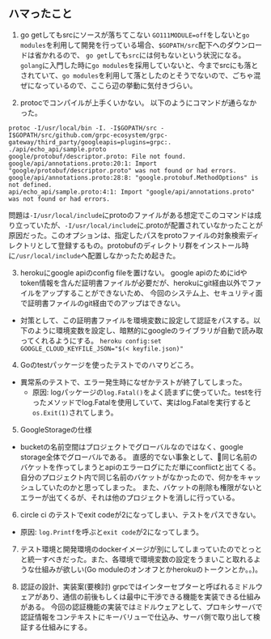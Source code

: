 ## ハマったこと
1. go getしてもsrcにソースが落ちてこない
`GO111MODULE=off`をしないと`go modules`を利用して開発を行っている場合、`$GOPATH/src`配下へのダウンロードは省かれるので、
`go get`しても`src`には何もないという状況になる。
`golang`に入門した時に`go modules`を採用していないと、今までsrcにも落とされていて、`go modules`を利用して落としたのとそうでないので、ごちゃ混ぜになっているので、ここら辺の挙動に気付きづらい。

2. protocでコンパイルが上手くいかない。
以下のようにコマンドが通らなかった。
```
protoc -I/usr/local/bin -I. -I$GOPATH/src -I$GOPATH/src/github.com/grpc-ecosystem/grpc-gateway/third_party/googleapis=plugins=grpc:. ./api/echo_api/sample.proto
google/protobuf/descriptor.proto: File not found.
google/api/annotations.proto:20:1: Import "google/protobuf/descriptor.proto" was not found or had errors.
google/api/annotations.proto:28:8: "google.protobuf.MethodOptions" is not defined.
api/echo_api/sample.proto:4:1: Import "google/api/annotations.proto" was not found or had errors.
```
問題は`-I/usr/local/include`にprotoのファイルがある想定でこのコマンドは成り立っていたが、`-I/usr/local/include`に.protoが配置されていなかったことが原因だった。このオプションは、指定したパスをprotoファイルの対象検索ディレクトリとして登録するもの。protobufのディレクトリ群をインストール時に`/usr/local/include`へ配置しなかったため起きた。

3. herokuにgoogle apiのconfig fileを置けない。
google apiのためにidやtoken情報を含んだ証明書ファイルが必要だが、herokuにgit経由以外でファイルをアップすることができないため、
今回のシステム上、セキュリティ面で証明書ファイルのgit経由でのアップはできない。
- 対策として、この証明書ファイルを環境変数に設定して認証をパスする。以下のように環境変数を設定し、暗黙的にgoogleのライブラリが自動で読み取ってくれるようにする。
`heroku config:set GOOGLE_CLOUD_KEYFILE_JSON="$(< keyfile.json)"`

4. Goのtestパッケージを使ったテストでのハマりどころ。
- 異常系のテストで、エラー発生時になぜかテストが終了してしまった。 
    - 原因: logパッケージの`log.Fatal()`をよく読まずに使っていた。testを行ったメソッドでlog.Fatalを使用していて、実はlog.Fatalを実行すると`os.Exit(1)`されてしまう。

5. GoogleStorageの仕様
- bucketの名前空間はプロジェクトでグローバルなのではなく、google storage全体でグローバルである。
直感的でない事象として、同じ名前のバケットを作ってしまうとapiのエラーログにただ単にconflictと出てくる。
自分のプロジェクト内で同じ名前のバケットがなかったので、何かをキャッシュしていたのかと思ってしまった。
また、バケットの削除も権限がないとエラーが出てくるが、それは他のプロジェクトを消しに行っている。

6. circle ci のテストでexit codeが2になってしまい、テストをパスできない。
- 原因: `log.Printf`を呼ぶと`exit code`が2になってしまう。

7. テスト環境と開発環境のdockerイメージが別にしてしまっていたのでとっとと統一すべきだった。また、各環境で環境変数の設定をうまいこと取れるような仕組みが欲しい(Go moduleのオンオフとかherokuのトークンとか。。)。

8. 認証の設計、実装案(要検討)
grpcではインターセプターと呼ばれるミドルウェアがあり、通信の前後もしくは最中に干渉できる機能を実装できる仕組みがある。
今回の認証機能の実装ではミドルウェアとして、プロキシサーバで認証情報をコンテキストにキーバリューで仕込み、サーバ側で取り出して検証する仕組みにする。
